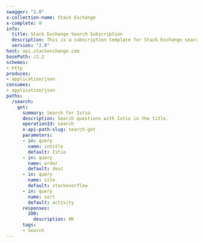 ```yaml
---
swagger: "2.0"
x-collection-name: Stack Exchange
x-complete: 0
info:
  title: Stack Exchange Search Subscription
  description: This is a subscription template for Stack Exchange search.
  version: "2.0"
host: api.stackexchange.com
basePath: /2.2
schemes:
- http
produces:
- application/json
consumes:
- application/json
paths:
  /search:
    get:
      summary: Search for Istio
      description: Search questions with Istio in the title.
      operationId: search
      x-api-path-slug: search-get
      parameters:
      - in: query
        name: intitle
        default: Istio
      - in: query
        name: order
        default: desc
      - in: query
        name: site
        default: stackoverflow
      - in: query
        name: sort
        default: activity
      responses:
        200:
          description: OK
      tags:
      - Search
---
```

